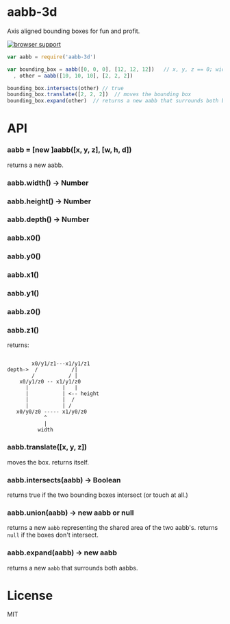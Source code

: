 # aabb-3d

Axis aligned bounding boxes for fun and profit.

[![browser support](http://ci.testling.com/chrisdickinson/aabb-3d.png)](http://ci.testling.com/chrisdickinson/aabb-3d)

```javascript
var aabb = require('aabb-3d')

var bounding_box = aabb([0, 0, 0], [12, 12, 12])   // x, y, z == 0; width, height, depth == 12
  , other = aabb([10, 10, 10], [2, 2, 2])

bounding_box.intersects(other) // true
bounding_box.translate([2, 2, 2])  // moves the bounding box
bounding_box.expand(other)  // returns a new aabb that surrounds both bboxes

```

# API

### aabb = [new ]aabb([x, y, z], [w, h, d])

returns a new aabb.

### aabb.width() -> Number
### aabb.height() -> Number
### aabb.depth() -> Number
### aabb.x0()
### aabb.y0()
### aabb.x1()
### aabb.y1()
### aabb.z0()
### aabb.z1()

returns:

```
    
        x0/y1/z1---x1/y1/z1
depth->  /           /|
        /           / |
    x0/y1/z0 -- x1/y1/z0
      |           |   |
      |           | <-- height
      |           |  /
      |           | /
   x0/y0/z0 ----- x1/y0/z0
            ^
            |
          width
```

### aabb.translate([x, y, z])

moves the box. returns itself.

### aabb.intersects(aabb) -> Boolean

returns true if the two bounding boxes intersect (or touch at all.)

### aabb.union(aabb) -> new aabb or null

returns a new `aabb` representing the shared area of the
two aabb's. returns `null` if the boxes don't intersect.

### aabb.expand(aabb) -> new aabb

returns a new `aabb` that surrounds both aabbs.

# License

MIT



